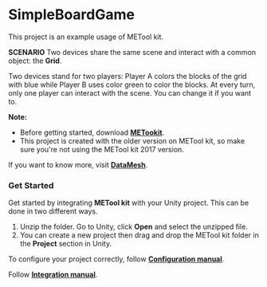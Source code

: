 # SimpleBoardGame
This project is an example usage of METool kit. 

**SCENARIO**
Two devices share the same scene and interact with a common object: the **Grid**.

Two devices stand for two players: Player A colors the blocks of the grid with blue while Player B uses color green to color the blocks. 
At every turn, only one player can interact with the scene. You can change it if you want to. 

**Note:**
- Before getting started, download [**METookit**](https://github.com/DataMesh-OpenSource/METoolkit "METoolkit Source"). 
- This project is created with the older version on METool kit, so make sure you're not using the METool kit 2017 version. 

If you want to know more, visit [**DataMesh**](https://www.datamesh.com/ "DataMesh website").


### Get Started
Get started by integrating **METool kit** with your Unity project. This can be done in two different ways. 
1. Unzip the folder. Go to Unity, click **Open** and select the unzipped file. 
2. You can create a new project then drag and drop the METool kit folder in the **Project** section in Unity. 

To configure your project correctly, follow [**Configuration manual**](http://docs.datamesh.com/projects/me-live/en/latest/toolkit/toolkit-man-configure-your-project/ "Project Config"). 

Follow [**Integration manual**](http://docs.datamesh.com/projects/me-live/en/latest/toolkit/toolkit-man-integrated-METoolkit/ "Integration Manual"). 
